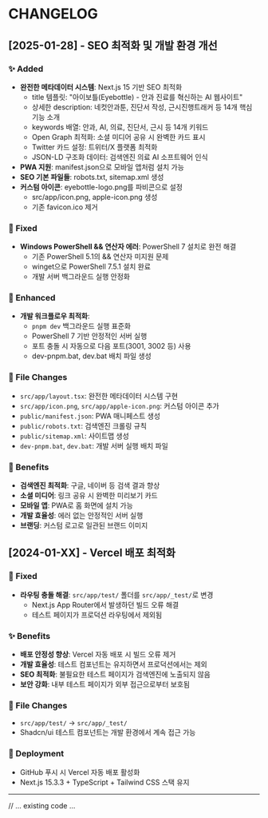 # CHANGELOG

## [2025-01-28] - SEO 최적화 및 개발 환경 개선

### ✨ Added
- **완전한 메타데이터 시스템**: Next.js 15 기반 SEO 최적화
  - title 템플릿: "아이보틀(Eyebottle) - 안과 진료를 혁신하는 AI 웹사이트"
  - 상세한 description: 네컷안과툰, 진단서 작성, 근시진행트래커 등 14개 핵심 기능 소개
  - keywords 배열: 안과, AI, 의료, 진단서, 근시 등 14개 키워드
  - Open Graph 최적화: 소셜 미디어 공유 시 완벽한 카드 표시
  - Twitter 카드 설정: 트위터/X 플랫폼 최적화
  - JSON-LD 구조화 데이터: 검색엔진 의료 AI 소프트웨어 인식
- **PWA 지원**: manifest.json으로 모바일 앱처럼 설치 가능
- **SEO 기본 파일들**: robots.txt, sitemap.xml 생성
- **커스텀 아이콘**: eyebottle-logo.png를 파비콘으로 설정
  - src/app/icon.png, apple-icon.png 생성
  - 기존 favicon.ico 제거

### 🔧 Fixed  
- **Windows PowerShell && 연산자 에러**: PowerShell 7 설치로 완전 해결
  - 기존 PowerShell 5.1의 && 연산자 미지원 문제
  - winget으로 PowerShell 7.5.1 설치 완료
  - 개발 서버 백그라운드 실행 안정화

### 🚀 Enhanced
- **개발 워크플로우 최적화**: 
  - `pnpm dev` 백그라운드 실행 표준화
  - PowerShell 7 기반 안정적인 서버 실행
  - 포트 충돌 시 자동으로 다음 포트(3001, 3002 등) 사용
  - dev-pnpm.bat, dev.bat 배치 파일 생성

### 📁 File Changes
- `src/app/layout.tsx`: 완전한 메타데이터 시스템 구현
- `src/app/icon.png`, `src/app/apple-icon.png`: 커스텀 아이콘 추가
- `public/manifest.json`: PWA 매니페스트 생성
- `public/robots.txt`: 검색엔진 크롤링 규칙
- `public/sitemap.xml`: 사이트맵 생성
- `dev-pnpm.bat`, `dev.bat`: 개발 서버 실행 배치 파일

### 🎯 Benefits
- **검색엔진 최적화**: 구글, 네이버 등 검색 결과 향상
- **소셜 미디어**: 링크 공유 시 완벽한 미리보기 카드
- **모바일 앱**: PWA로 홈 화면에 설치 가능  
- **개발 효율성**: 에러 없는 안정적인 서버 실행
- **브랜딩**: 커스텀 로고로 일관된 브랜드 이미지

## [2024-01-XX] - Vercel 배포 최적화

### 🔧 Fixed
- **라우팅 충돌 해결**: `src/app/test/` 폴더를 `src/app/_test/`로 변경
  - Next.js App Router에서 발생하던 빌드 오류 해결
  - 테스트 페이지가 프로덕션 라우팅에서 제외됨

### ✨ Benefits
- **배포 안정성 향상**: Vercel 자동 배포 시 빌드 오류 제거
- **개발 효율성**: 테스트 컴포넌트는 유지하면서 프로덕션에서는 제외
- **SEO 최적화**: 불필요한 테스트 페이지가 검색엔진에 노출되지 않음
- **보안 강화**: 내부 테스트 페이지가 외부 접근으로부터 보호됨

### 📁 File Changes
- `src/app/test/` → `src/app/_test/`
- Shadcn/ui 테스트 컴포넌트는 개발 환경에서 계속 접근 가능

### 🚀 Deployment
- GitHub 푸시 시 Vercel 자동 배포 활성화
- Next.js 15.3.3 + TypeScript + Tailwind CSS 스택 유지

---

// ... existing code ... 